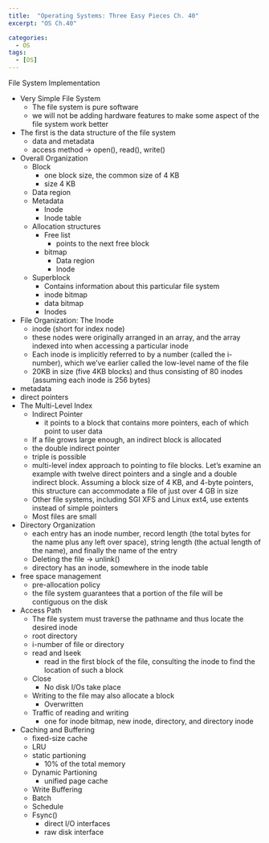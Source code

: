 ```yaml
---
title:  "Operating Systems: Three Easy Pieces Ch. 40"
excerpt: "OS Ch.40"

categories:
  - OS
tags:
  - [OS]
---
```



File System Implementation

- Very Simple File System
    - The file system is pure software
    - we will not be adding hardware features to make some aspect of the file system work better
- The first is the data structure of the file system
    - data and metadata
    - access method → open(), read(), write()
- Overall Organization
    - Block
        - one block size, the common size of 4 KB
        - size 4 KB
    - Data region
    - Metadata
        - Inode
        - Inode table
    - Allocation structures
        - Free list
            - points to the next free block
        - bitmap
            - Data region
            - Inode
    - Superblock
        - Contains information about this particular file system
        - inode bitmap
        - data bitmap
        - Inodes
- File Organization: The Inode
    - inode (short for index node)
    - these nodes were originally arranged in an array, and the array indexed into when accessing a particular inode
    - Each inode is implicitly referred to by a number (called the i-number), which we’ve earlier called the low-level name of the file
    - 20KB in size (five 4KB blocks) and thus consisting of 80 inodes (assuming each inode is 256 bytes)
- metadata
- direct pointers
- The Multi-Level Index
    - Indirect Pointer
        - it points to a block that contains more pointers, each of which point to user data
    - If a file grows large enough, an indirect block is allocated
    - the double indirect pointer
    - triple is possible
    - multi-level index approach to pointing to file blocks. Let’s examine an example with twelve direct pointers and a single and a double indirect block. Assuming a block size of 4 KB, and 4-byte pointers, this structure can accommodate a file of just over 4 GB in size
    - Other file systems, including SGI XFS and Linux ext4, use extents instead of simple pointers
    - Most files are small
- Directory Organization
    - each entry has an inode number, record length (the total bytes for the name plus any left over space), string length (the actual length of the name), and finally the name of the entry
    - Deleting the file → unlink()
    - directory has an inode, somewhere in the inode table
- free space management
    - pre-allocation policy
    - the file system guarantees that a portion of the file will be contiguous on the disk
- Access Path
    - The file system must traverse the pathname and thus locate the desired inode
    - root directory
    - i-number of file or directory
    - read and lseek
        - read in the first block of the file, consulting the inode to find the location of such a block
    - Close
        - No disk I/Os take place
    - Writing to the file may also allocate a block
        - Overwritten
    - Traffic of reading and writing
        - one for inode bitmap, new inode, directory, and directory inode
- Caching and Buffering
    - fixed-size cache
    - LRU
    - static partioning
        - 10% of the total memory
    - Dynamic Partioning
        - unified page cache
    - Write Buffering
    - Batch
    - Schedule
    - Fsync()
        - direct I/O interfaces
        - raw disk interface